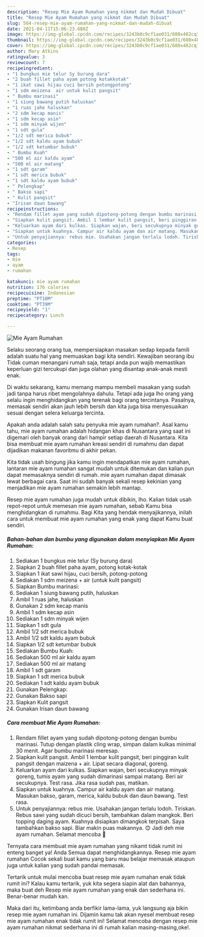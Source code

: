 ```yaml
---
description: "Resep Mie Ayam Rumahan yang nikmat dan Mudah Dibuat"
title: "Resep Mie Ayam Rumahan yang nikmat dan Mudah Dibuat"
slug: 564-resep-mie-ayam-rumahan-yang-nikmat-dan-mudah-dibuat
date: 2021-04-11T15:06:23.680Z
image: https://img-global.cpcdn.com/recipes/3243b0c9cf1ae031/680x482cq70/mie-ayam-rumahan-foto-resep-utama.jpg
thumbnail: https://img-global.cpcdn.com/recipes/3243b0c9cf1ae031/680x482cq70/mie-ayam-rumahan-foto-resep-utama.jpg
cover: https://img-global.cpcdn.com/recipes/3243b0c9cf1ae031/680x482cq70/mie-ayam-rumahan-foto-resep-utama.jpg
author: Mary Atkins
ratingvalue: 3
reviewcount: 7
recipeingredient:
- "1 bungkus mie telur Sy burung dara"
- "2 buah fillet paha ayam potong kotakkotak"
- "1 ikat sawi hijau cuci bersih potongpotong"
- "1 sdm meizena  air untuk kulit pangsit"
- " Bumbu marinasi"
- "1 siung bawang putih haluskan"
- "1 ruas jahe haluskan"
- "2 sdm kecap manis"
- "1 sdm kecap asin"
- "1 sdm minyak wijen"
- "1 sdt gula"
- "1/2 sdt merica bubuk"
- "1/2 sdt kaldu ayam bubuk"
- "1/2 sdt ketumbar bubuk"
- " Bumbu Kuah"
- "500 ml air kaldu ayam"
- "500 ml air matang"
- "1 sdt garam"
- "1 sdt merica bubuk"
- "1 sdt kaldu ayam bubuk"
- " Pelengkap"
- " Bakso sapi"
- " Kulit pangsit"
- "Irisan daun bawang"
recipeinstructions:
- "Rendam fillet ayam yang sudah dipotong-potong dengan bumbu marinasi. Tutup dengan plastik cling wrap, simpan dalam kulkas minimal 30 menit. Agar bumbu marinasi meresap."
- "Siapkan kulit pangsit. Ambil 1 lembar kulit pangsit, beri pinggiran kulit pangsit dengan maizena + air. Lipat secara diagonal, goreng."
- "Keluarkan ayam dari kulkas. Siapkan wajan, beri secukupnya minyak goreng, tumis ayam yang sudah dimarinasi sampai matang. Beri air secukupnya. Test rasa. Jika rasa sudah pas, matikan."
- "Siapkan untuk kuahnya. Campur air kaldu ayam dan air matang. Masukan bakso, garam, merica, kaldu bubuk dan daun bawang. Test rasa."
- "Untuk penyajiannya: rebus mie. Usahakan jangan terlalu lodoh. Tiriskan. Rebus sawi yang sudah dicuci bersih, tambahkan dalam mangkok. Beri topping daging ayam. Kuahnya disiapkan dimangkok terpisah. Saya tambahkan bakso sapi. Biar makin puas makannya. 😊 Jadi deh mie ayam rumahan. Selamat mencoba 🙏"
categories:
- Resep
tags:
- mie
- ayam
- rumahan

katakunci: mie ayam rumahan 
nutrition: 176 calories
recipecuisine: Indonesian
preptime: "PT10M"
cooktime: "PT39M"
recipeyield: "1"
recipecategory: Lunch

---
```



![Mie Ayam Rumahan](https://img-global.cpcdn.com/recipes/3243b0c9cf1ae031/680x482cq70/mie-ayam-rumahan-foto-resep-utama.jpg)

Selaku seorang orang tua, mempersiapkan masakan sedap kepada famili adalah suatu hal yang memuaskan bagi kita sendiri. Kewajiban seorang ibu Tidak cuman menangani rumah saja, tetapi anda pun wajib memastikan keperluan gizi tercukupi dan juga olahan yang disantap anak-anak mesti enak.

Di waktu  sekarang, kamu memang mampu membeli masakan yang sudah jadi tanpa harus ribet mengolahnya dahulu. Tetapi ada juga lho orang yang selalu ingin menghidangkan yang terenak bagi orang tercintanya. Pasalnya, memasak sendiri akan jauh lebih bersih dan kita juga bisa menyesuaikan sesuai dengan selera keluarga tercinta. 



Apakah anda adalah salah satu penyuka mie ayam rumahan?. Asal kamu tahu, mie ayam rumahan adalah hidangan khas di Nusantara yang saat ini digemari oleh banyak orang dari hampir setiap daerah di Nusantara. Kita bisa membuat mie ayam rumahan kreasi sendiri di rumahmu dan dapat dijadikan makanan favoritmu di akhir pekan.

Kita tidak usah bingung jika kamu ingin mendapatkan mie ayam rumahan, lantaran mie ayam rumahan sangat mudah untuk ditemukan dan kalian pun dapat memasaknya sendiri di rumah. mie ayam rumahan dapat dimasak lewat berbagai cara. Saat ini sudah banyak sekali resep kekinian yang menjadikan mie ayam rumahan semakin lebih mantap.

Resep mie ayam rumahan juga mudah untuk dibikin, lho. Kalian tidak usah repot-repot untuk memesan mie ayam rumahan, sebab Kamu bisa menghidangkan di rumahmu. Bagi Kita yang hendak menyajikannya, inilah cara untuk membuat mie ayam rumahan yang enak yang dapat Kamu buat sendiri.

<!--inarticleads1-->

##### Bahan-bahan dan bumbu yang digunakan dalam menyiapkan Mie Ayam Rumahan:

1. Sediakan 1 bungkus mie telur (Sy burung dara)
1. Siapkan 2 buah fillet paha ayam, potong kotak-kotak
1. Siapkan 1 ikat sawi hijau, cuci bersih, potong-potong
1. Sediakan 1 sdm meizena + air (untuk kulit pangsit)
1. Siapkan  Bumbu marinasi:
1. Sediakan 1 siung bawang putih, haluskan
1. Ambil 1 ruas jahe, haluskan
1. Gunakan 2 sdm kecap manis
1. Ambil 1 sdm kecap asin
1. Sediakan 1 sdm minyak wijen
1. Siapkan 1 sdt gula
1. Ambil 1/2 sdt merica bubuk
1. Ambil 1/2 sdt kaldu ayam bubuk
1. Siapkan 1/2 sdt ketumbar bubuk
1. Sediakan  Bumbu Kuah:
1. Sediakan 500 ml air kaldu ayam
1. Sediakan 500 ml air matang
1. Ambil 1 sdt garam
1. Siapkan 1 sdt merica bubuk
1. Sediakan 1 sdt kaldu ayam bubuk
1. Gunakan  Pelengkap:
1. Gunakan  Bakso sapi
1. Siapkan  Kulit pangsit
1. Gunakan Irisan daun bawang




<!--inarticleads2-->

##### Cara membuat Mie Ayam Rumahan:

1. Rendam fillet ayam yang sudah dipotong-potong dengan bumbu marinasi. Tutup dengan plastik cling wrap, simpan dalam kulkas minimal 30 menit. Agar bumbu marinasi meresap.
1. Siapkan kulit pangsit. Ambil 1 lembar kulit pangsit, beri pinggiran kulit pangsit dengan maizena + air. Lipat secara diagonal, goreng.
1. Keluarkan ayam dari kulkas. Siapkan wajan, beri secukupnya minyak goreng, tumis ayam yang sudah dimarinasi sampai matang. Beri air secukupnya. Test rasa. Jika rasa sudah pas, matikan.
1. Siapkan untuk kuahnya. Campur air kaldu ayam dan air matang. Masukan bakso, garam, merica, kaldu bubuk dan daun bawang. Test rasa.
1. Untuk penyajiannya: rebus mie. Usahakan jangan terlalu lodoh. Tiriskan. Rebus sawi yang sudah dicuci bersih, tambahkan dalam mangkok. Beri topping daging ayam. Kuahnya disiapkan dimangkok terpisah. Saya tambahkan bakso sapi. Biar makin puas makannya. 😊 Jadi deh mie ayam rumahan. Selamat mencoba 🙏




Ternyata cara membuat mie ayam rumahan yang nikamt tidak rumit ini enteng banget ya! Anda Semua dapat menghidangkannya. Resep mie ayam rumahan Cocok sekali buat kamu yang baru mau belajar memasak ataupun juga untuk kalian yang sudah pandai memasak.

Tertarik untuk mulai mencoba buat resep mie ayam rumahan enak tidak rumit ini? Kalau kamu tertarik, yuk kita segera siapin alat dan bahannya, maka buat deh Resep mie ayam rumahan yang enak dan sederhana ini. Benar-benar mudah kan. 

Maka dari itu, ketimbang anda berfikir lama-lama, yuk langsung aja bikin resep mie ayam rumahan ini. Dijamin kamu tak akan nyesel membuat resep mie ayam rumahan enak tidak rumit ini! Selamat mencoba dengan resep mie ayam rumahan nikmat sederhana ini di rumah kalian masing-masing,oke!.


